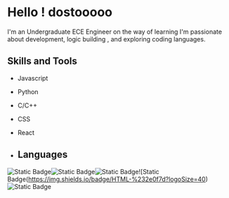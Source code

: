 # Hello ! dostooooo

I'm an Undergraduate ECE Engineer on the way of learning
I'm passionate about development, logic building , and exploring coding languages. 


## Skills and Tools

- Javascript
- Python
- C/C++
- CSS
- React

- ## Languages 

![Static Badge](https://img.shields.io/badge/React-%23000?logoSize=40)![Static Badge](https://img.shields.io/badge/Python-%230e8a8c?logoSize=40)![Static Badge](https://img.shields.io/badge/Javascript-%23e6701c?logoSize=40)![Static Badge(https://img.shields.io/badge/HTML-%232e0f7d?logoSize=40)![Static Badge](https://img.shields.io/badge/CSS-%2348044d?logoSize=40)

